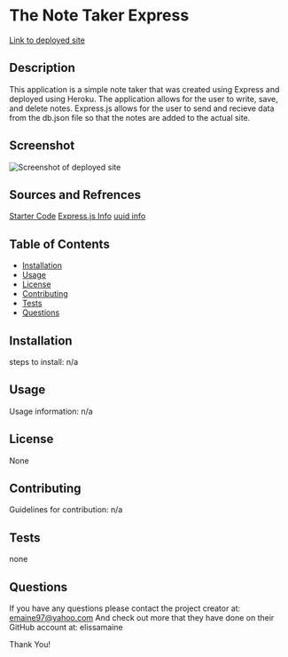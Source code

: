 # The Note Taker Express
  [Link to deployed site]()

  ## Description

  This application is a simple note taker that was created using Express and deployed using Heroku. The application allows for the user to write, save, and delete notes. Express.js allows for the user to send and recieve data from the db.json file so that the notes are added to the actual site.

  ## Screenshot
  ![Screenshot of deployed site]()
  ## Sources and Refrences

   [Starter Code](https://github.com/coding-boot-camp/miniature-eureka)
   [Express.js Info](https://expressjs.com/)
   [uuid info](https://www.npmjs.com/package/uuid?activeTab=readme)

  ## Table of Contents

  - [Installation](#installation)
  - [Usage](#usage)
  - [License](#license)
  - [Contributing](#contributing)
  - [Tests](#tests)
  - [Questions](#questions)

  ## Installation

  steps to install:
  n/a

  ## Usage 

  Usage information:
  n/a

  ## License

  None

  ## Contributing 

  Guidelines for contribution:
  n/a

  ## Tests 

  none

  ## Questions

  If you have any questions please contact the project creator at: emaine97@yahoo.com
  And check out more that they have done on their GitHub account at: elissamaine

  Thank You!

